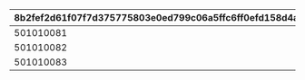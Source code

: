 |8b2fef2d61f07f7d375775803e0ed799c06a5ffc6ff0efd158d4a3f3d3066e5f|23340ebbe53a6177dc967ccf95f56658414fc5deb75ab0be3fcf4aef2733f3f2|c2d720d4f771f7b3a6bef5f5e79246af3296f9ff93eb44a398e35ffe4c4c9203|c2daec739eba58fc5ece9d05335c381fb613472d01d953ccf6c4278a31ada26e|3908b83ba8aeb7ac623963549fc1d5ce19314bf28b220a529fccc0bf2eaea565|4e7b71bec594579f81036897c56d4bff0a0c6ae0211c2cd7f5b436e00004b705|a6b86349a481d3bd1a0f64879f0b2f0b82198b33ca4037012cea639238f8e456|6d15662b7870976d832077657efc93c7a02712d7b2a1e1f02dda3a4fc2e3376c|0ee74a8270384607ca0dbe5f11f6c106f536e34a2b11b7ca11f7ca08ad24c870|c77a090940da7c9f90a83264437179ff407d8eaac43e153d0a2fe3bc1972b431|77d30b25d8591f6e245625128b292cbb783852c002c6796b8735599530168c13|f9633c2bf4bb39f5dee5d09e8096cef665ca6cccf2a6776a577d8a6ffe88beec|7c38c5c8c551fa93ac3bc313e88e6f69c42601ed3eeb4b366a06af06ed9a556f|7fc54048743af37a71450ad90d2972ed422a83c861e194ac28552f87ede7e4a1|
| --- | --- | --- | --- | --- | --- | --- | --- | --- | --- | --- | --- | --- | --- |
|501010081|1|1|0|5|1|0|0|1|70|1.1|31008005|37|101|
|501010082|0|2|5|5|1|0|600|2|0|1|31008005|0|102|
|501010083|0|3|0|5|1|0|0|1|0|1.1|31008005|0|103|